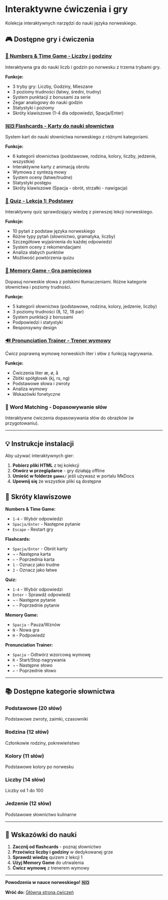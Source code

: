 # Interaktywne ćwiczenia i gry

Kolekcja interaktywnych narzędzi do nauki języka norweskiego.

## 🎮 Dostępne gry i ćwiczenia

### [🔢 Numbers & Time Game - Liczby i godziny](numbers_time_game.html)
Interaktywna gra do nauki liczb i godzin po norwesku z trzema trybami gry.

**Funkcje:**
- 3 tryby gry: Liczby, Godziny, Mieszane
- 3 poziomy trudności (łatwy, średni, trudny)
- System punktacji z bonusami za serie
- Zegar analogowy do nauki godzin
- Statystyki i poziomy
- Skróty klawiszowe (1-4 dla odpowiedzi, Spacja/Enter)

### [🇳🇴 Flashcards - Karty do nauki słownictwa](flashcards_system.html)
System kart do nauki słownictwa norweskiego z różnymi kategoriami.

**Funkcje:**
- 6 kategorii słownictwa (podstawowe, rodzina, kolory, liczby, jedzenie, wszystkie)
- Interaktywne karty z animacją obrotu
- Wymowa z syntezą mowy
- System oceny (łatwe/trudne)
- Statystyki postępu
- Skróty klawiszowe (Spacja - obrót, strzałki - nawigacja)

### [📝 Quiz - Lekcja 1: Podstawy](quiz_lekcja_1.html)
Interaktywny quiz sprawdzający wiedzę z pierwszej lekcji norweskiego.

**Funkcje:**
- 10 pytań z podstaw języka norweskiego
- Różne typy pytań (słownictwo, gramatyka, liczby)
- Szczegółowe wyjaśnienia do każdej odpowiedzi
- System oceny z rekomendacjami
- Analiza słabych punktów
- Możliwość powtórzenia quizu

### [🧠 Memory Game - Gra pamięciowa](memory-game.html)
Dopasuj norweskie słowa z polskimi tłumaczeniami. Różne kategorie słownictwa i poziomy trudności.

**Funkcje:**
- 5 kategorii słownictwa (podstawowe, rodzina, kolory, jedzenie, liczby)
- 3 poziomy trudności (8, 12, 18 par)
- System punktacji z bonusami
- Podpowiedzi i statystyki
- Responsywny design

### [🔊 Pronunciation Trainer - Trener wymowy](pronunciation-trainer.html)
Ćwicz poprawną wymowę norweskich liter i słów z funkcją nagrywania.

**Funkcje:**
- Ćwiczenia liter æ, ø, å
- Zbitki spółgłosek (kj, rs, ng)
- Podstawowe słowa i zwroty
- Analiza wymowy
- Wskazówki fonetyczne

### 🎯 Word Matching - Dopasowywanie słów
Interaktywne ćwiczenia dopasowywania słów do obrazków (w przygotowaniu).

---

## 💡 Instrukcje instalacji

Aby używać interaktywnych gier:

1. **Pobierz pliki HTML** z tej kolekcji
2. **Otwórz w przeglądarce** - gry działają offline
3. **Umieść w folderze `games/`** jeśli używasz w portalu MkDocs
4. **Upewnij się** że wszystkie pliki są dostępne

## 🎹 Skróty klawiszowe

**Numbers & Time Game:**
- `1-4` - Wybór odpowiedzi
- `Spacja/Enter` - Następne pytanie
- `Escape` - Restart gry

**Flashcards:**
- `Spacja/Enter` - Obrót karty
- `→` - Następna karta
- `←` - Poprzednia karta
- `1` - Oznacz jako trudne
- `2` - Oznacz jako łatwe

**Quiz:**
- `1-4` - Wybór odpowiedzi
- `Enter` - Sprawdź odpowiedź
- `→` - Następne pytanie
- `←` - Poprzednie pytanie

**Memory Game:**
- `Spacja` - Pauza/Wznów
- `N` - Nowa gra
- `H` - Podpowiedź

**Pronunciation Trainer:**
- `Spacja` - Odtwórz wzorcową wymowę
- `R` - Start/Stop nagrywania
- `→` - Następne słowo
- `←` - Poprzednie słowo

---

## 📚 Dostępne kategorie słownictwa

### Podstawowe (20 słów)
Podstawowe zwroty, zaimki, czasowniki

### Rodzina (12 słów)
Członkowie rodziny, pokrewieństwo

### Kolory (11 słów)
Podstawowe kolory po norwesku

### Liczby (14 słów)
Liczby od 1 do 100

### Jedzenie (12 słów)
Podstawowe słownictwo kulinarne

---

## 🎯 Wskazówki do nauki

1. **Zacznij od flashcards** - poznaj słownictwo
2. **Przećwicz liczby i godziny** w dedykowanej grze
3. **Sprawdź wiedzę** quizem z lekcji 1
4. **Użyj Memory Game** do utrwalenia
5. **Ćwicz wymowę** z trenerem wymowy

---

**Powodzenia w nauce norweskiego! 🇳🇴**

**Wróć do:** [Główna strona ćwiczeń](../cwiczenia/)